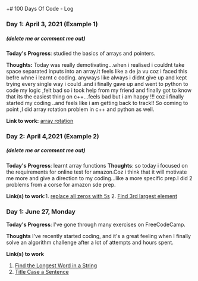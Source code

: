 +# 100 Days Of Code - Log

### Day 1: April 3, 2021 (Example 1)
##### (delete me or comment me out)

**Today's Progress**: studied the basics of arrays and pointers.

**Thoughts:** Today was really demotivating...when i realised i couldnt take space separated inputs into an array.it feels like a de ja vu coz i faced this befre whne i learnt c coding. anyways like always i didnt give up and kept trying every single way i could .and i finally gave up and went to python to code my logic ,felt bad so i took help from my friend and finally got to know that its the easiest thing on c++...feels bad but i am happy !!! coz i finally started my coding ..and feels like i am getting back to track!!
So coming to point ,I did array rotation problem in c++ and python as well.

**Link to work:** [array rotation](https://practice.geeksforgeeks.org/problems/rotate-array-by-n-elements/0)

### Day 2: April 4,2021 (Example 2)
##### (delete me or comment me out)

**Today's Progress**: learnt array functions
**Thoughts**: so today i focused on the requirements for online test for amazon.Coz i think that it will motivate me more and give a direction to my coding...like a more specific prep.I did 2 problems from a corse for amazon sde prep.

**Link(s) to work**:1. [replace all zeros with 5s](https://practice.geeksforgeeks.org/problems/replace-all-0s-with-5/1/?track=amazon-arrays&batchId=192)
                    2. [Find 3rd largest element](https://practice.geeksforgeeks.org/problems/third-largest-element/1/?track=amazon-arrays&batchId=192)



### Day 1: June 27, Monday

**Today's Progress**: I've gone through many exercises on FreeCodeCamp.

**Thoughts** I've recently started coding, and it's a great feeling when I finally solve an algorithm challenge after a lot of attempts and hours spent.

**Link(s) to work**
1. [Find the Longest Word in a String](https://www.freecodecamp.com/challenges/find-the-longest-word-in-a-string)
2. [Title Case a Sentence](https://www.freecodecamp.com/challenges/title-case-a-sentence)
